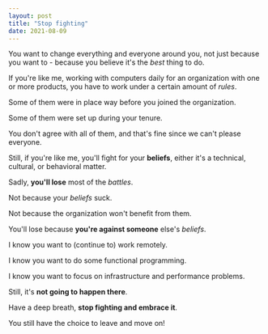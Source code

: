 ```yaml
---
layout: post
title: "Stop fighting"
date: 2021-08-09
---
```


You want to change everything and everyone around you, not just because you want to - because you believe it's the _best_ thing to do.

If you're like me, working with computers daily for an organization with one or more products, you have to work under a certain amount of _rules_.

Some of them were in place way before you joined the organization.

Some of them were set up during your tenure.

You don't agree with all of them, and that's fine since we can't please everyone.

Still, if you're like me, you'll fight for your **beliefs**, either it's a technical, cultural, or behavioral matter.

Sadly, **you'll lose** most of the _battles_.

Not because your _beliefs_ suck.

Not because the organization won't benefit from them.

You'll lose because **you're against someone** else's _beliefs_.

I know you want to (continue to) work remotely.

I know you want to do some functional programming.

I know you want to focus on infrastructure and performance problems.

Still, it's **not going to happen there**.

Have a deep breath, **stop fighting and embrace it**.

You still have the choice to leave and move on!
